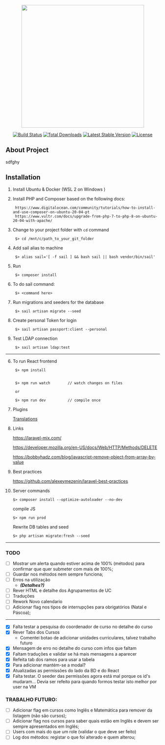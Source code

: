 <p align="center"><a href="https://laravel.com" target="_blank"><img src="https://raw.githubusercontent.com/laravel/art/master/logo-lockup/5%20SVG/2%20CMYK/1%20Full%20Color/laravel-logolockup-cmyk-red.svg" width="400"></a></p>

<p align="center">
<a href="https://travis-ci.org/laravel/framework"><img src="https://travis-ci.org/laravel/framework.svg" alt="Build Status"></a>
<a href="https://packagist.org/packages/laravel/framework"><img src="https://img.shields.io/packagist/dt/laravel/framework" alt="Total Downloads"></a>
<a href="https://packagist.org/packages/laravel/framework"><img src="https://img.shields.io/packagist/v/laravel/framework" alt="Latest Stable Version"></a>
<a href="https://packagist.org/packages/laravel/framework"><img src="https://img.shields.io/packagist/l/laravel/framework" alt="License"></a>
</p>

## About Project
sdfghy

## Installation

1) Install Ubuntu & Docker (WSL 2 on Windows )

2) Install PHP and Composer based on the following docs:

        https://www.digitalocean.com/community/tutorials/how-to-install-and-use-composer-on-ubuntu-20-04-pt
        https://www.vultr.com/docs/upgrade-from-php-7-to-php-8-on-ubuntu-20-04-with-apache/        

4) Change to your project folder with `cd` command

        $> cd /mnt/c/path_to_your_git_folder        

5) Add sail alias to machine

        $> alias sail='[ -f sail ] && bash sail || bash vendor/bin/sail'

5) Run 

        $> composer install


2) To do sail command:

        $> <command here>

3) Run migrations and seeders for the database 

        $> sail artisan migrate --seed

4) Create personal Token for login

        $> sail artisan passport:client --personal

5) Test LDAP connection

        $> sail artisan ldap:test

-----

6) To run React frontend

        $> npm install


        $> npm run watch        // watch changes on files
        
        or
        
        $> npm run dev          // compile once

7) Plugins

   [Translations](https://react.i18next.com/)


8) Links

   https://laravel-mix.com/
   
    https://developer.mozilla.org/en-US/docs/Web/HTTP/Methods/DELETE

   https://bobbyhadz.com/blog/javascript-remove-object-from-array-by-value

    
9) Best practices

   https://github.com/alexeymezenin/laravel-best-practices


10) Server commands

        $> composer install --optimize-autoloader --no-dev

    compile JS
    
        $> npm run prod

    Rewrite DB tables and seed
        
        $> php artisan migrate:fresh --seed

---

### TODO
- [ ] Mostrar um alerta quando estiver acima de 100% (métodos) para confirmar que quer submeter com mais de 100%;
- [ ] Guardar nos métodos nem sempre funciona;
- [ ] Erros na utilização 
  - ***(Detalhes?)***
- [ ] Rever HTML e detalhe dos Agrupamentos de UC
- [ ] Traduções
- [ ] Rework Novo calendario
- [ ] Adicionar flag nos tipos de interrupções para obrigatórios (Natal e Páscoa);
---
- [x] Falta testar a pesquisa do coordenador de curso no detalhe do curso
- [x] Rever Tabs dos Cursos
    - Comentei botao de adicionar unidades curriculares, talvez trabalho futuro
- [x] Mensagem de erro no detalhe do curso com infos que faltam
- [x] Faltam traduções e validar se há mais mensagens a aparecer
- [x] Refeita tab dos ramos para usar a tabela
- [x] Para adicionar mantém-se a modal?
- [x] Atualizadas as permissões do lado da BD e do React
- [x] Falta testar. O seeder das permissões agora está mal porque os id's mudaram... Devia ser refeito para quando formos testar isto melhor por user na VM

### TRABALHO FUTURO:
- [ ] Adicionar flag em cursos como Inglês e Matemática para remover da listagem (não são cursos);
- [ ] Adicionar flag nos cursos para saber quais estão em Inglês e devem ser sempre apresentados em Inglês;
- [ ] Users com mais do que um role (validar o que deve ser feito)
- [ ] Log dos métodos: registar o que foi alterado e quem alterou;
